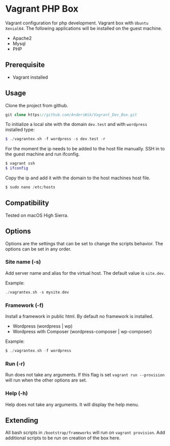 # Vagrant PHP Box

Vagrant configuration for php development. Vagrant box with `Ubuntu Xenial64`. The following applications will be installed on the guest machine.

* Apache2
* Mysql
* PHP

## Prerequisite

* Vagrant installed

## Usage

Clone the project from github.

``` php
git clone https://github.com/AndersWik/Vagrant_Dev_Box.git
```

To initialize a local site with the domain `dev.test` and with `wordpress` installed type:

``` php
$ ./vagrantex.sh -f wordpress -s dev.test -r
```

For the moment the ip needs to be added to the host file manually. SSH in to the guest machine and run ifconfig.

``` php
$ vagrant ssh
$ ifconfig
```
Copy the ip and add it with the domain to the host machines host file.

``` php
$ sudo nano /etc/hosts
```

## Compatibility

Tested on macOS High Sierra.

## Options

Options are the settings that can be set to change the scripts behavior. The options can be set in any order.

### Site name (-s)

Add server name and alias for the virtual host.
The default value is `site.dev`.

Example:
``` php
./vagrantex.sh -s mysite.dev
```

### Framework (-f)

Install a framework in public html. By default no framework is installed.

* Wordpress (wordpress | wp)
* Wordpress with Composer (wordpress-composer | wp-composer)

Example:

``` php
$ ./vagrantex.sh -f wordpress
```

### Run (-r)

Run does not take any arguments. If this flag is set
`vagrant run --provision` will run when the other options
are set.

### Help (-h)

Help does not take any arguments. It will display the help menu.

## Extending

All bash scripts in `/bootstrap/frameworks` will run on `vagrant provision`. Add additional scripts to be run on creation of the box here.
